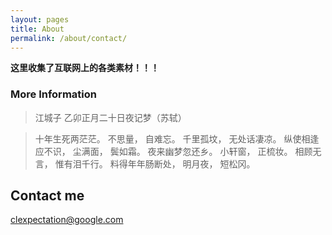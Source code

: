 ```yaml
---
layout: pages
title: About
permalink: /about/contact/
---
```


**这里收集了互联网上的各类素材！！！**

### More Information


> 江城子 乙卯正月二十日夜记梦（苏轼）

>十年生死两茫茫。
>不思量，
>自难忘。
>千里孤坟，
无处话凄凉。
纵使相逢应不识，
尘满面，
鬓如霜。
夜来幽梦忽还乡。
小轩窗，
正梳妆。
相顾无言，
惟有泪千行。
料得年年肠断处，
明月夜，
短松冈。

## Contact me

[clexpectation@google.com](mailto:clexpectation@google.com)
